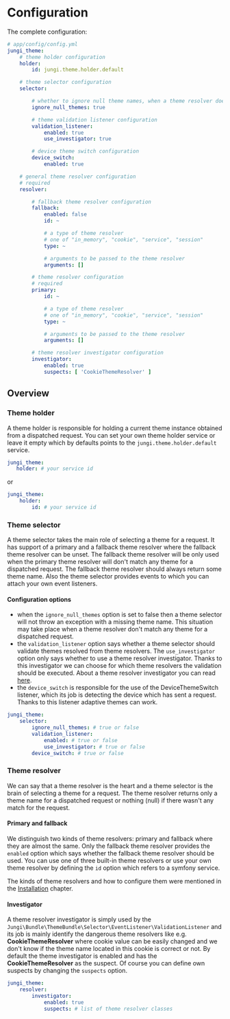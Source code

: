 Configuration
=============

The complete configuration:

```yaml
# app/config/config.yml
jungi_theme:
    # theme holder configuration
    holder:
        id: jungi.theme.holder.default

    # theme selector configuration
    selector:

        # whether to ignore null theme names, when a theme resolver does not return any theme name.
        ignore_null_themes: true

        # theme validation listener configuration
        validation_listener:
            enabled: true
            use_investigator: true

        # device theme switch configuration
        device_switch:
            enabled: true

    # general theme resolver configuration
    # required
    resolver:

        # fallback theme resolver configuration
        fallback:
            enabled: false
            id: ~

            # a type of theme resolver
            # one of "in_memory", "cookie", "service", "session"
            type: ~

            # arguments to be passed to the theme resolver
            arguments: []

        # theme resolver configuration
        # required
        primary:
            id: ~

            # a type of theme resolver
            # one of "in_memory", "cookie", "service", "session"
            type: ~

            # arguments to be passed to the theme resolver
            arguments: []

        # theme resolver investigator configuration
        investigator:
            enabled: true
            suspects: [ 'CookieThemeResolver' ]
```

Overview
--------

### Theme holder

A theme holder is responsible for holding a current theme instance obtained from a dispatched request. You can set
your own theme holder service or leave it empty which by defaults points to the `jungi.theme.holder.default` service.

```yaml
jungi_theme:
   holder: # your service id
```

or

```yaml
jungi_theme:
    holder:
        id: # your service id
```

### Theme selector

A theme selector takes the main role of selecting a theme for a request. It has support of a primary and a fallback theme
resolver where the fallback theme resolver can be unset. The fallback theme resolver will be only used when the primary
theme resolver will don't match any theme for a dispatched request. The fallback theme resolver should always return some
theme name. Also the theme selector provides events to which you can attach your own event listeners.

#### Configuration options

* when the `ignore_null_themes` option is set to false then a theme selector will not throw an exception with a missing
theme name. This situation may take place when a theme resolver don't match any theme for a dispatched request.
* the `validation_listener` option says whether a theme selector should validate themes resolved from theme resolvers.
The `use_investigator` option only says whether to use a theme resolver investigator. Thanks to this investigator we can
choose for which theme resolvers the validation should be executed. About a theme resolver investigator you can read [here](https://github.com/piku235/JungiThemeBundle/blob/master/Resources/doc/configuration.md#investigator).
* the `device_switch` is responsible for the use of the DeviceThemeSwitch listener, which its job is detecting the device
which has sent a request. Thanks to this listener adaptive themes can work.

```yaml
jungi_theme:
    selector:
        ignore_null_themes: # true or false
        validation_listener:
            enabled: # true or false
            use_investigator: # true or false
        device_switch: # true or false
```

### Theme resolver

We can say that a theme resolver is the heart and a theme selector is the brain of selecting a theme for a request. The
theme resolver returns only a theme name for a dispatched request or nothing (null) if there wasn't any match for the request.

#### Primary and fallback

We distinguish two kinds of theme resolvers: primary and fallback where they are almost the same. Only the fallback theme
resolver provides the `enabled` option which says whether the fallback theme resolver should be used. You can use one
of three built-in theme resolvers or use your own theme resolver by defining the `id` option which refers to a symfony
service.

The kinds of theme resolvers and how to configure them were mentioned in the [Installation](https://github.com/piku235/JungiThemeBundle/blob/master/Resources/doc/installation.md#setup-a-built-in-theme-resolver)
chapter.

#### Investigator

A theme resolver investigator is simply used by the `Jungi\Bundle\ThemeBundle\Selector\EventListener\ValidationListener`
and its job is mainly identify the dangerous theme resolvers like e.g. **CookieThemeResolver** where cookie value
can be easily changed and we don't know if the theme name located in this cookie is correct or not. By default the theme
investigator is enabled and has the **CookieThemeResolver** as the suspect. Of course you can define own suspects by
changing the `suspects` option.

```yaml
jungi_theme:
    resolver:
        investigator:
            enabled: true
            suspects: # list of theme resolver classes
```
